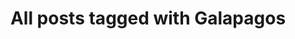 ---
layout: tag
title: "All posts tagged with Galapagos"
permalink: /weblog/tags/galapagos/
taxonomy: Galapagos
---